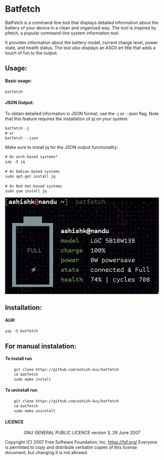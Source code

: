 # Batfetch
BatFetch is a command-line tool that displays detailed information about the battery of your device in a clean and organized way. The tool is inspired by pfetch, a popular command-line system information tool.

It provides information about the battery model, current charge level, power state, and health status. The tool also displays an ASCII art title that adds a touch of fun to the output.

## Usage:
#### Basic usage:
```
batfetch
```

#### JSON Output:
To obtain detailed information in JSON format, use the -j or --json flag. 
Note that this feature requires the installation of jq on your system.
```
batfetch -j
# or
batfetch --json
```
Make sure to install jq for the JSON output functionality:
```
# On arch based systems*
yay -S jq

# On Debian-based systems
sudo apt-get install jq

# On Red Hat-based systems
sudo yum install jq
```

![batfetch preview](./preview/preview-batfetch.png)

## Installation:

#### AUR:
```
yay -S batfetch
```
## For manual instalation:

#### To install run  
```
    git clone https://github.com/ashish-kus/batfetch 
    cd batfetch
    sudo make install 
```
#### To uninstall run  
```
    git clone https://github.com/ashish-kus/batfetch 
    cd batfetch
    sudo make uninstall 
```
#### LICENCE

<center>
	GNU GENERAL PUBLIC LICENCE
	version 3, 29 June 2007
</center>

Copyright (C) 2007 Free Software Foundation, Inc. <https://fsf.org/> Everyone is permitted to copy and distribute verbatim copies of this license document, but changing it is not allowed.

